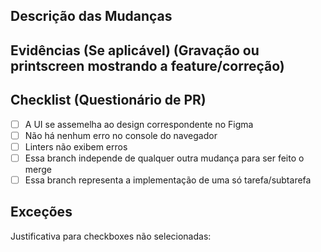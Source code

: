 ## Descrição das Mudanças

<!--
Descrever em poucas palavras o que essa branch pretende implementar na branch destino.
-->

## Evidências (Se aplicável) (Gravação ou printscreen mostrando a feature/correção)

## Checklist (Questionário de PR)

- [ ] A UI se assemelha ao design correspondente no Figma
- [ ] Não há nenhum erro no console do navegador
- [ ] Linters não exibem erros
- [ ] Essa branch independe de qualquer outra mudança para ser feito o merge
- [ ] Essa branch representa a implementação de uma só tarefa/subtarefa

## Exceções

Justificativa para checkboxes não selecionadas:

<!--
## Instruções
- Título da PR deve seguir este padrão: ALE-123: Título da tarefa`
- Incluir o link da tarefa do Jira
-->
